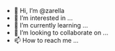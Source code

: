 - 👋 Hi, I’m @zarella
- 👀 I’m interested in ...
- 🌱 I’m currently learning ...
- 💞️ I’m looking to collaborate on ...
- 📫 How to reach me ...

<!---
zarella-aexp/zarella is a ✨ special ✨ repository because its `README.md` (this file) appears on your GitHub profile.
You can click the Preview link to take a look at your changes.
--->
